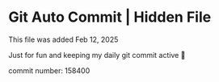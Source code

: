 # Git Auto Commit | Hidden File

This file was added Feb 12, 2025

Just for fun and keeping my daily git commit active 🤪

commit number: 158400
